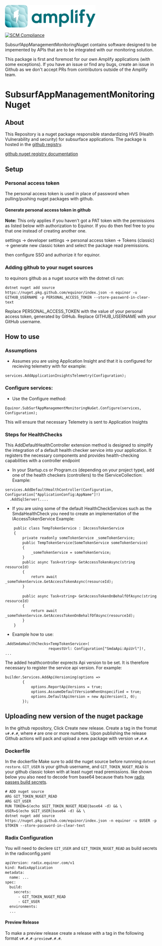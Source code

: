 <img alt="intro-logo" src="https://raw.githubusercontent.com/equinor/amplify-component-lib/main/static/amplify.png" width="300px" />

[![SCM Compliance](https://scm-compliance-api.radix.equinor.com/repos/equinor/amplify-component-lib/badge)](https://scm-compliance-api.radix.equinor.com/repos/equinor/amplify-component-lib/badge)

SubsurfAppManagementMonitoringNuget contains software designed to be impemented by APIs that are to be integrated with our monitoring solution.

This package is first and foremost for our own Amplify applications (with some exceptions). If you have an issue or find any bugs, create an issue in Github as we don't accept PRs from contributors outside of the Amplify team.

# SubsurfAppManagementMonitoringNuget
## About

This Repository is a nuget package responsible standardizing HVS (Health Vulnerability and security) for subsurface applications. The package is hosted in the [github registry](https://github.com/orgs/equinor/packages?repo_name=SubSurfAppManagementMonitoringNuGet).

[github nuget registry documentation](https://docs.github.com/en/packages/working-with-a-github-packages-registry/working-with-the-nuget-registry)

## Setup

### Personal access token

The personal access token is used in place of password when pulling/pushing nuget packages with github.

#### Generate personal access token in github
**Note:** This only applies if you haven't got a PAT token with the permissions as listed below with authorization to Equinor. If you do then feel free to you that one instead of creating another one.

settings -> developer settings -> personal access token -> Tokens (classic) -> generate new classic token and select the package read premissions.

then configure SSO and authorize it for equinor.

### Adding github to your nuget sources

to equinors github as a nuget source with the dotnet cli run:
```
dotnet nuget add source https://nuget.pkg.github.com/equinor/index.json -n equinor -u GITHUB_USERNAME -p PERSONAL_ACCESS_TOKEN --store-password-in-clear-text
```
Replace PERSONAL_ACCESS_TOKEN with the value of your personal access token, generated by GitHub.
Replace GITHUB_USERNAME with your GitHub username.

## How to use

### Assumptions
- Assumes you are using Application Insight and that it is configured for recieving telemetry with for example:
```
services.AddApplicationInsightsTelemetry(Configuration);
```

### Configure services:
- Use the Configure method:
```
Equinor.SubSurfAppManagementMonitoringNuGet.Configure(services, Configuration);
```
This will ensure that necessary Telemetry is sent to Application Insights

### Steps for HealthChecks
This AddDefaultHealthController extension method is designed to simplify the integration of a default health checker service into your application. It registers the necessary components and provides health-checking capabilities with a controller endpoint

- In your Startup.cs or Program.cs (depending on your project type), add one of the health checkers (controllers) to the IServiceCollection:
Example:
```
services.AddDefaultHealthController(Configuration, Configuration["ApplicationConfig:AppName"]!)
  .AddSqlServer(....
```

- If you are using some of the default HealthCheckServices such as the SmdaHealthCheck you need to create an implementation of the IAccessTokenService
Example:
```
    public class TempTokenService : IAccessTokenService
    {
        private readonly someTokenService _someTokenService;
        public TempTokenService(SomeTokenService someTokenService)
        {
            _someTokenService = someTokenService;
        }
        public async Task<string> GetAccessTokenAsync(string resourceId)
        {
            return await _someTokenService.GetAccessTokenAsync(resourceId);
        }

        public async Task<string> GetAccessTokenOnBehalfOfAsync(string resourceId)
        {
            return await _someTokenService.GetAccessTokenOnBehalfOfAsync(resourceId);
        }
    }
```
- Example how to use:
```
.AddSmdaHealthChecks<TempTokenService>(
                    requestUrl: Configuration["SmdaApi:ApiUrl"]!,
...
```

The added healthcontroller exprects Api version to be set. It is therefore necessary to register the service api version.
For example:

```
builder.Services.AddApiVersioning(options =>
        {
            options.ReportApiVersions = true;
            options.AssumeDefaultVersionWhenUnspecified = true;
            options.DefaultApiVersion = new ApiVersion(1, 0);
        });
```

## Uploading new version of the nuget package

In the github repository, Click Create new release. Create a tag in the fromat `v#.#.#`, where `#` are one or more numbers. Upon publishing the release Github actions will pack and upload a new package with version `v#.#.#`.

### Dockerfile

In the dockerfile Make sure to add the nuget source before runnning `dotnet restore`.
`GIT_USER` is your github username, and `GIT_TOKEN_NUGET_READ` is your github classic token with at least nuget read premissions.
like shown below you also need to decode from base64 because thats how [radix passes build secrets](https://www.radix.equinor.com/guides/build-secrets/#build-secrets).

```
# ADD nuget source
ARG GIT_TOKEN_NUGET_READ
ARG GIT_USER
RUN TOKEN=$(echo $GIT_TOKEN_NUGET_READ|base64 -d) && \
USER=$(echo $GIT_USER|base64 -d) && \
dotnet nuget add source https://nuget.pkg.github.com/equinor/index.json -n equinor -u $USER -p $TOKEN --store-password-in-clear-text
```


### Radix Configuration
You will need to declere `GIT_USER` and `GIT_TOKEN_NUGET_READ` as build secrets in the radixconfig.yaml

```
apiVersion: radix.equinor.com/v1
kind: RadixApplication
metadata:
  name: ...
spec:
  build:
    secrets:
      - GIT_TOKEN_NUGET_READ
      - GIT_USER
  environments:
  ...
```

#### Preview Release

To make a preview release create a release with a tag in the following format `v#.#.#-preview#.#.#`.

